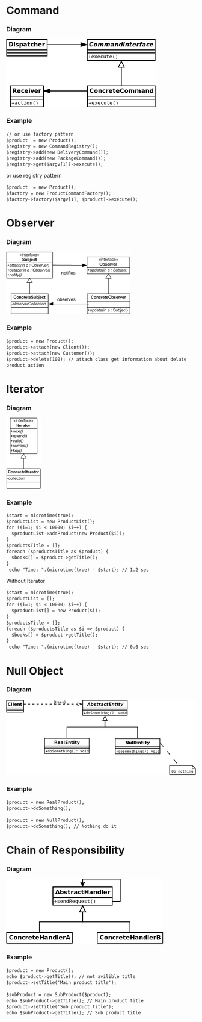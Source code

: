 # Command

### Diagram
![patter types](https://github.com/dykyi-roman/patterns/blob/master/diagram/command.png)
### Example
```
// or use factory pattern
$product  = new Product();
$registry = new CommandRegistry();
$registry->add(new DeliveryCommand());
$registry->add(new PackageCommand());
$registry->get($argv[1])->execute();
```
or use registry pattern
```
$product  = new Product();
$factory = new ProductCommandFactory();
$factory->factory($argv[1], $product)->execute();
```
# Observer

### Diagram
![patterns](https://github.com/dykyi-roman/patterns/blob/master/diagram/observer.png)
### Example
```
$product = new Product();
$product->attach(new Client());
$product->attach(new Customer());
$product->delete(100); // attach class get information about delate product action  
```
# Iterator

### Diagram
![patterns](https://github.com/dykyi-roman/patterns/blob/master/diagram/iterator.png)
### Example
```
$start = microtime(true);
$productList = new ProductList();
for ($i=1; $i < 10000; $i++) {
  $productList->addProduct(new Product($i));
}
$productsTitle = [];
foreach ($productsTitle as $product) {
  $books[] = $product->getTitle();
}
 echo "Time: ".(microtime(true) - $start); // 1.2 sec
```
Without Iterator
```
$start = microtime(true);
$productList = [];
for ($i=1; $i < 10000; $i++) {
  $productList[] = new Product($i);
}
$productsTitle = [];
foreach ($productsTitle as $i => $product) {
  $books[] = $product->getTitle();
}
 echo "Time: ".(microtime(true) - $start); // 0.6 sec
```
# Null Object

### Diagram
![patterns](https://github.com/dykyi-roman/patterns/blob/master/diagram/null_object.png)
### Example
```
$procuct = new RealProduct();
$procuct->doSomething();

$procuct = new NullProduct();
$procuct->doSomething(); // Nothing do it 
```

# Chain of Responsibility

### Diagram
![patterns](https://github.com/dykyi-roman/patterns/blob/master/diagram/chain.png)
### Example
```
$product = new Product();
echo $product->getTitle(); // not avilible title
$product->setTitle('Main product title');

$subProduct = new SubProduct($product);
echo $subProduct->getTitle(); // Main product title
$product->setTitle('Sub product title'); 
echo $subProduct->getTitle(); // Sub product title

```

